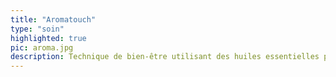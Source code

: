 ```yaml
---
title: "Aromatouch"
type: "soin"
highlighted: true
pic: aroma.jpg
description: Technique de bien-être utilisant des huiles essentielles pour équilibrer le corps et l'esprit
---
```


